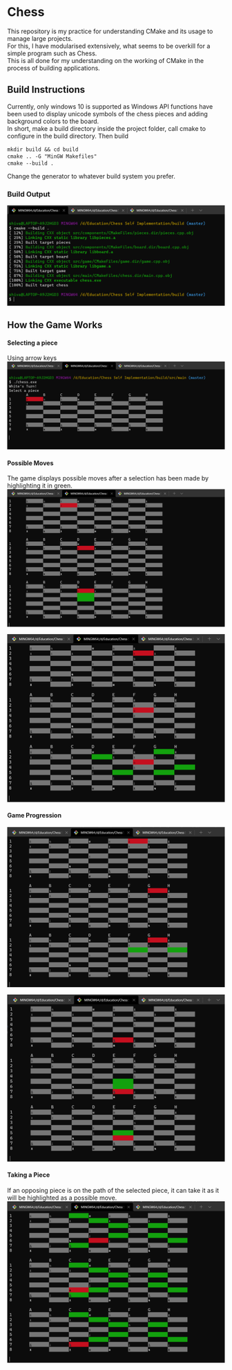 # Chess
This repository is my practice for understanding CMake and its usage to manage large projects.  
For this, I have modularised extensively, what seems to be overkill for a simple program such as Chess.  
This is all done for my understanding on the working of CMake in the process of building applications.  

## Build Instructions
Currently, only windows 10 is supported as Windows API functions have been used to display unicode symbols of the chess pieces and adding background colors to the board.  
In short, make a build directory inside the project folder, call cmake to configure in the build directory. Then build

```
mkdir build && cd build
cmake .. -G "MinGW Makefiles"
cmake --build .
```

Change the generator to whatever build system you prefer.  

### Build Output
![initial_build_output](./images/BuildOutput.png)

## How the Game Works
#### Selecting a piece
Using arrow keys  
![selecting_a_piece](./images/PieceSelection.png)

#### Possible Moves
The game displays possible moves after a selection has been made by highlighting it in green.  
![possible_moves_highlight](./images/PossibleMovesHighlight1.png)

![possible_moves_highlight](./images/PossibleMovesHighlight2.png)

#### Game Progression
![game_progression](./images/GameProgression1.png)

![game_progression](./images/GameProgression2.png)

#### Taking a Piece
If an opposing piece is on the path of the selected piece, it can take it as it will be highlighted as a possible move.  
![taking_a_piece](./images/TakingAPiece.png)
